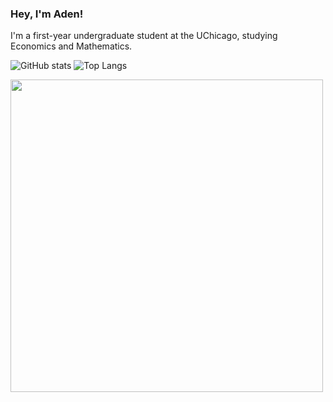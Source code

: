 ### Hey, I'm Aden!

I'm a first-year undergraduate student at the UChicago, studying Economics and Mathematics.

![GitHub stats](https://github-readme-stats.vercel.app/api?username=AdenChen27&theme=transparent&show_icons=true)
![Top Langs](https://github-readme-stats.vercel.app/api/top-langs/?username=AdenChen27&size_weight=0.5&count_weight=0.5&layout=donut&theme=transparent)




<img src="https://github-readme-stats.vercel.app/api/wakatime?username=adenchen27&theme=transparent" width="500">


<!-- WakaTime 

https://github-readme-stats.vercel.app/api/wakatime?username=adenchen27
<img src="https://wakatime.com/share/@018cc2e1-92b1-44b7-9e12-3aacffbeb459/2fa70094-3d22-4820-870a-702cd05cf9f7.svg" width="500">


-->

<!--
**AdenChen27/AdenChen27** is a ✨ _special_ ✨ repository because its `README.md` (this file) appears on your GitHub profile.

Here are some ideas to get you started:

- 🔭 I’m currently working on ...
- 🌱 I’m currently learning ...
- 👯 I’m looking to collaborate on ...
- 🤔 I’m looking for help with ...
- 💬 Ask me about ...
- 📫 How to reach me: ...
- 😄 Pronouns: ...
- ⚡ Fun fact: ...
-->
